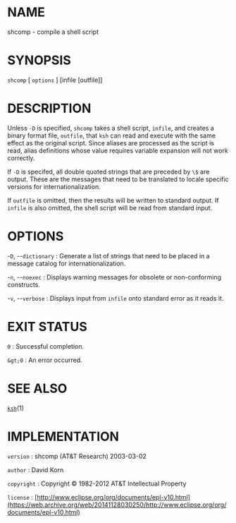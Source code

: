 # NAME

shcomp - compile a shell script

# SYNOPSIS

`shcomp` \[ `options` \] \[infile \[outfile\]\]

# DESCRIPTION

Unless `-D` is specified, `shcomp` takes a shell script, `infile`,
and creates a binary format file, `outfile`, that `ksh` can read and
execute with the same effect as the original script.
Since aliases are processed as the script is read, alias definitions
whose value requires variable expansion will not work correctly.

If `-D` is specifed, all double quoted strings that are preceded by
`\$` are output. These are the messages that need to be translated to
locale specific versions for internationalization.

If `outfile` is omitted, then the results will be written to standard
output. If `infile` is also omitted, the shell script will be read from
standard input.

# OPTIONS

-`D`, --`dictionary`
:   Generate a list of strings that need to be placed in a message
    catalog for internationalization.

-`n`, --`noexec`
:   Displays warning messages for obsolete or non-conforming constructs.

-`v`, --`verbose`
:   Displays input from `infile` onto standard error as it reads it.

# EXIT STATUS

`0`
: Successful completion.

`&gt;0`
:   An error occurred.

# SEE ALSO

[`ksh`](/web/20141128030250/http://www2.research.att.com/~astopen/man/man1/ksh.html)(1)

# IMPLEMENTATION

`version`
:   shcomp (AT&T Research) 2003-03-02

`author`
:   David Korn

`copyright`
:   Copyright © 1982-2012 AT&T Intellectual Property

`license`
:   [http://www.eclipse.org/org/documents/epl-v10.html](https://web.archive.org/web/20141128030250/http://www.eclipse.org/org/documents/epl-v10.html)



